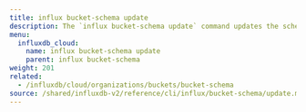 ```yaml
---
title: influx bucket-schema update
description: The `influx bucket-schema update` command updates the schema of an InfluxDB bucket that has the `explicit` schema-type.
menu:
  influxdb_cloud:
    name: influx bucket-schema update
    parent: influx bucket-schema
weight: 201
related:
  - /influxdb/cloud/organizations/buckets/bucket-schema
source: /shared/influxdb-v2/reference/cli/influx/bucket-schema/update.md
---
```


<!-- The content of this file is at 
// SOURCE content/shared/influxdb-v2/reference/cli/influx/bucket-schema/update.md-->
